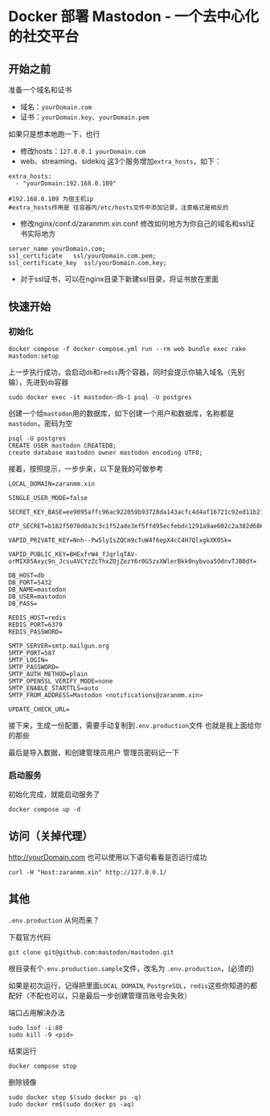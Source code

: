 


# Docker 部署 Mastodon - 一个去中心化的社交平台

## 开始之前

准备一个域名和证书

- 域名：`yourDomain.com`
- 证书：`yourDomain.key`、`yourDomain.pem`

如果只是想本地跑一下，也行

- 修改hosts：`127.0.0.1 yourDomain.com`
- web、streaming、sidekiq 这3个服务增加`extra_hosts`，如下：

```
extra_hosts: 
  - "yourDomain:192.168.0.109"

#192.168.0.109 为宿主机ip
#extra_hosts作用是 往容器内/etc/hosts文件中添加记录，注意格式是相反的
```
- 修改nginx/conf.d/zaranmm.xin.conf
   修改如何地方为你自己的域名和ssl证书实际地方
```
server_name yourDomain.com;
ssl_certificate   ssl/yourDomain.com.pem;
ssl_certificate_key  ssl/yourDomain.com.key;
```
- 对于ssl证书，可以在nginx目录下新建ssl目录，将证书放在里面
## 快速开始

### 初始化
```
docker compose -f docker-compose.yml run --rm web bundle exec rake mastodon:setup
```

上一步执行成功，会启动`db`和`redis`两个容器，同时会提示你输入域名（先别输），先进到`db`容器
```
sudo docker exec -it mastodon-db-1 psql -U postgres
```
创建一个给`mastodon`用的数据库，如下创建一个用户和数据库，名称都是`mastodon`，密码为空
```
psql -U postgres
CREATE USER mastodon CREATEDB;
create database mastodon owner mastodon encoding UTF8;
```

接着，按照提示，一步步来，以下是我的可做参考

```
LOCAL_DOMAIN=zaranmm.xin
```
```
SINGLE_USER_MODE=false
```
```
SECRET_KEY_BASE=ee9095affc96ac922059b93728da143acfc4d4af16721c92ed11b2166583e31454f3e19b5ae8f66f3183127f0ed8ee07aaa08006d5e00c5515fe86d8aa8e032
```
```
OTP_SECRET=b182f5070d0a3c3c1f52ade3ef5ffd95ecfebdc1291a9ae602c2a382d686bde1eea3cdea2a9710e96e1dea3875f6307adc20ad4c735459ce4ca2a0cc3ea27bb3
```
```
VAPID_PRIVATE_KEY=Nnh--Pw5lyIsZQCm9cTuW4f6epX4cC4H7QlxgkXK0Sk=
```
```
VAPID_PUBLIC_KEY=BHExfrW4_fJqrlqTAV-orMIX85Axyc9n_Jcsu4VCYzZcThxZOjZezY6r0G5zxXWlerBkk0nybvoa5OdnvTJB0dY=
```
```
DB_HOST=db
DB_PORT=5432
DB_NAME=mastodon
DB_USER=mastodon
DB_PASS=
```
```
REDIS_HOST=redis
REDIS_PORT=6379
REDIS_PASSWORD=
```
```
SMTP_SERVER=smtp.mailgun.org
SMTP_PORT=587
SMTP_LOGIN=
SMTP_PASSWORD=
SMTP_AUTH_METHOD=plain
SMTP_OPENSSL_VERIFY_MODE=none
SMTP_ENABLE_STARTTLS=auto
SMTP_FROM_ADDRESS=Mastodon <notifications@zaranmm.xin>
```
```
UPDATE_CHECK_URL=
```
接下来，生成一份配置，需要手动复制到`.env.production`文件
也就是我上面给你的那些

最后是导入数据，和创建管理员用户
管理员密码记一下


### 启动服务
初始化完成，就能启动服务了
```
docker compose up -d
```

## 访问（关掉代理）
http://yourDomain.com
也可以使用以下语句看看是否运行成功
```
curl -H "Host:zaranmm.xin" http://127.0.0.1/
```


## 其他
`.env.production` 从何而来？

下载官方代码
```
git clone git@github.com:mastodon/mastodon.git
```
根目录有个`.env.production.sample`文件，改名为 `.env.production`，(必须的)

如果是初次运行，记得把里面`LOCAL_DOMAIN`, `PostgreSQL`，`redis`这些你知道的都配好（不配也可以，只是最后一步创建管理员账号会失败）

端口占用解决办法
```
sudo lsof -i:80
sudo kill -9 <pid>
```

结束运行
```
docker compose stop
```

删除镜像
```
sudo docker stop $(sudo docker ps -q)
sudo docker rm$(sudo docker ps -aq)
```
